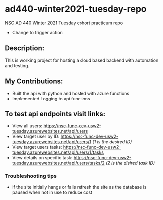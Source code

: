 # ad440-winter2021-tuesday-repo
NSC AD 440 Winter 2021 Tuesday cohort practicum repo

- Change to trigger action

## Description:
  This is working project for hosting a cloud based backend with automation and testing.
  
## My Contributions:
  - Built the api with python and hosted with azure functions
  - Implemented Logging to api functions

## To test api endpoints visit links:
  - View all users: https://nsc-func-dev-usw2-tuesday.azurewebsites.net/api/users
  - View target user by ID: https://nsc-func-dev-usw2-tuesday.azurewebsites.net/api/users/1  *(1 is the desired ID)*
  - View target users tasks: https://nsc-func-dev-usw2-tuesday.azurewebsites.net/api/users/1/tasks
  - View details on specific task: https://nsc-func-dev-usw2-tuesday.azurewebsites.net/api/users/tasks/2  *(2 is the disired task ID)*

### Troubleshooting tips
- if the site initially hangs or fails refresh the site as the database is paused when not in use to reduce cost
